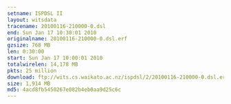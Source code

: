 ```yaml
---
setname: ISPDSL II
layout: witsdata
tracename: 20100116-210000-0.dsl
end: Sun Jan 17 10:30:01 2010
originalname: 20100116-210000-0.dsl.erf
gzsize: 768 MB
len: 0:30:00
start: Sun Jan 17 10:00:01 2010
totalwirelen: 14,178 MB
pkts: 25 million
download: ftp://wits.cs.waikato.ac.nz/ispdsl/2/20100116-210000-0.dsl.erf.gz
size: 1,914 MB
md5: 4acd8fb5450267e082b4eb0aa9d25c6c
---
```

